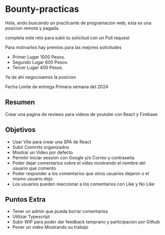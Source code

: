 # Bounty-practicas
Hola, ando buscando un practicante de programacion web, esta es una posicion remota y pagada.

completa este reto para subir tu solicitud con un Pull request

Para motivarlos hay premios para las mejores solicitudes

- Primer Lugar 1000 Pesos.
- Segundo Lugar 600 Pesos.
- Tercer Lugar 400 Pesos.

Ya de ahi negocioamos la posicion

Fecha Limite de entrega Primera semana del 2024

## Resumen
Crear una pagina de reviews para videos de youtube con React y Firebase

## Objetivos
- Usar Vite para crear una SPA de React
- Subir Commits organizados
- Mostrar un Video por defecto
- Permitir iniciar session con Google y/o Correo y contraseña
- Poder dejar comentarios sobre el video mostrando el nombre del usuario que comento
- Poder responder a los comentarios que otros usuarios dejaron o el mismo usuario dejo
- Los usuarios pueden reaccionar a los comentarios con Like y No Like

## Puntos Extra
- Tener un admin que pueda borrar comentarios
- Utilizar Typescript
- Subir WIP para poder dar feedback temprano y participacion por Github
- Poner un video Mostrando su trabajo
